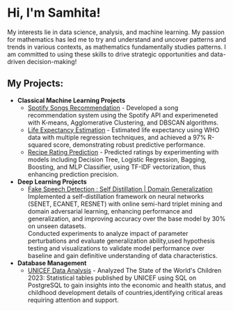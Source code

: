 <h1>Hi, I'm Samhita! </h1>
<p > My interests lie in data science, analysis, and machine learning. My passion for mathematics has led me to try and understand and uncover patterns and trends in various contexts, as mathematics fundamentally studies patterns. I am committed to using these skills to drive strategic opportunities and data-driven decision-making! </p>

  <h2>My Projects:</h2>

- <b>Classical Machine Learning Projects</b>
  - [Spotify Songs Recommendation](https://github.com/sam-897/classical_ml/tree/main/song_recommendation) - Developed a song recommendation system using the Spotify API and experimeneted with K-means, Agglomerative Clustering, and DBSCAN algorithms.
  - [Life Expectancy Estimation](https://github.com/sam-897/classical_ml/tree/main/types_of_regression) - Estimated life expectancy using WHO data with multiple regression techniques, and achieved a 97\% R-squared score, demonstrating robust predictive performance.
  - [Recipe Rating Prediction](https://github.com/sam-897/classical_ml/tree/main/recipe_rating_prediction) - Predicted ratings by experimenting with models including Decision Tree, Logistic Regression, Bagging, Boosting, and MLP Classifier, using TF-IDF vectorization, thus enhancing prediction precision.
- <b>Deep Learning Projects</b>
  - [Fake Speech Detection : Self Distillation | Domain Generalization](https://github.com/sam-897/self_distillation_domain_generalization/tree/main)
    Implemented a self-distillation framework on neural networks (SENET, ECANET, RESNET) with online semi-hard triplet mining and domain adversarial learning, enhancing performance and generalization, and improving accuracy over the base model by 30\% on unseen datasets.
    <br> Conducted experiments to analyze impact of parameter perturbations and evaluate generalization ability,used hypothesis testing and visualizations to validate model performance over baseline and gain definitive understanding of data characteristics.
- <b>Database Management</b>
  - [UNICEF Data Analysis](https://github.com/sam-897/unicef_sql_analysis/tree/main) - Analyzed The State of the World's Children 2023: Statistical tables published by UNICEF using SQL on PostgreSQL to gain insights into the economic and health status, and childhood development details of countries,identifying critical areas requiring attention and support.
